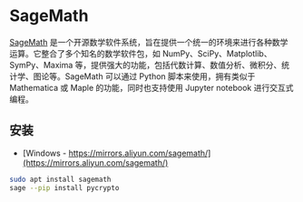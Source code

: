 # SageMath

[SageMath](https://www.sagemath.org/) 是一个开源数学软件系统，旨在提供一个统一的环境来进行各种数学运算。它整合了多个知名的数学软件包，如 NumPy、SciPy、Matplotlib、SymPy、Maxima 等，提供强大的功能，包括代数计算、数值分析、微积分、统计学、图论等。SageMath 可以通过 Python 脚本来使用，拥有类似于 Mathematica 或 Maple 的功能，同时也支持使用 Jupyter notebook 进行交互式编程。

## 安装

* [Windows - https://mirrors.aliyun.com/sagemath/](https://mirrors.aliyun.com/sagemath/)

```sh
sudo apt install sagemath
sage --pip install pycrypto
```